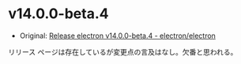 # v14.0.0-beta.4

- Original: [Release electron v14.0.0-beta.4 - electron/electron](https://github.com/electron/electron/releases/tag/v14.0.0-beta.4)

リリース ページは存在しているが変更点の言及はなし。欠番と思われる。
